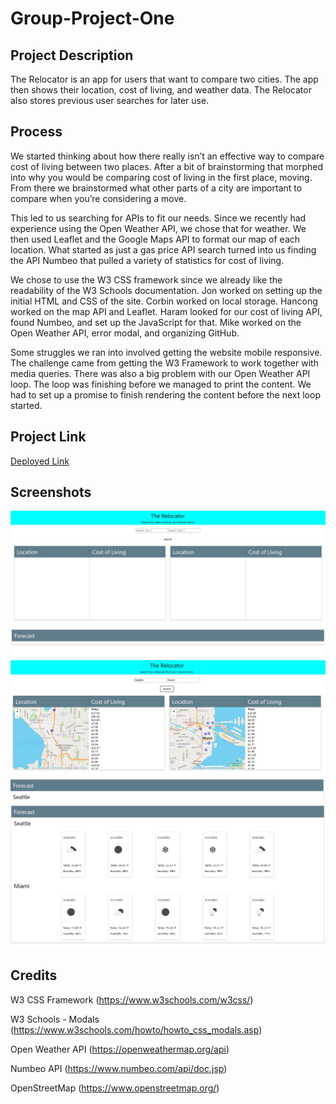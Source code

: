 # Group-Project-One

## Project Description

The Relocator is an app for users that want to compare two cities. The app then shows their location, cost of living, and weather data. The Relocator also stores previous user searches for later use. 

## Process

We started thinking about how there really isn’t an effective way to compare cost of living between two places. After a bit of brainstorming that morphed into why you would be comparing cost of living in the first place, moving. From there we brainstormed what other parts of a city are important to compare when you’re considering a move.

This led to us searching for APIs to fit our needs. Since we recently had experience using the Open Weather API, we chose that for weather. We then used Leaflet and the Google Maps API to format our map of each location. What started as just a gas price API search turned into us finding the API Numbeo that pulled a variety of statistics for cost of living.

We chose to use the W3 CSS framework since we already like the readability of the W3 Schools documentation. Jon worked on setting up the initial HTML and CSS of the site. Corbin worked on local storage. Hancong worked on the map API and Leaflet. Haram looked for our cost of living API, found Numbeo, and set up the JavaScript for that. Mike worked on the Open Weather API, error modal, and organizing GitHub.

Some struggles we ran into involved getting the website mobile responsive. The challenge came from getting the W3 Framework to work together with media queries. There was also a big problem with our Open Weather API loop. The loop was finishing before we managed to print the content. We had to set up a promise to finish rendering the content before the next loop started.

## Project Link

[Deployed Link](https://mikecoletta.github.io/Group-Project-One/)

## Screenshots

![Screenshot One](Images/Screenshot1.JPG)
![Screenshot Two](Images/Screenshot2.JPG)
![Screenshot Three](Images/Screenshot3.JPG)

## Credits

W3 CSS Framework (https://www.w3schools.com/w3css/)

W3 Schools - Modals (https://www.w3schools.com/howto/howto_css_modals.asp)

Open Weather API (https://openweathermap.org/api)

Numbeo API (https://www.numbeo.com/api/doc.jsp)

OpenStreetMap (https://www.openstreetmap.org/)